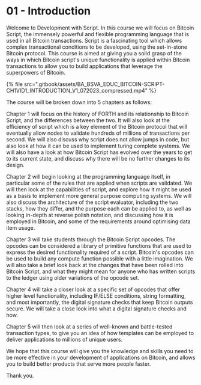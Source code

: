 # 01 - Introduction

Welcome to Development with Script. In this course we will focus on Bitcoin Script, the immensely powerful and flexible programming language that is used in all Bitcoin transactions. Script is a fascinating tool which allows complex transactional conditions to be developed, using the set-in-stone Bitcoin protocol. This course is aimed at giving you a solid grasp of the ways in which Bitcoin script's unique functionality is applied within Bitcoin transactions to allow you to build applications that leverage the superpowers of Bitcoin.

{% file src=".gitbook/assets/BA_BSVA_EDUC_BITCOIN-SCRIPT-CH1VID1_INTRODUCTION_V1_072023_compressed.mp4" %}

The course will be broken down into 5 chapters as follows:

Chapter 1 will focus on the history of FORTH and its relationship to Bitcoin Script, and the differences between the two. It will also look at the efficiency of script which is a key element of the Bitcoin protocol that will eventually allow nodes to validate hundreds of millions of transactions per second. We will also discuss why script does not allow jumps in code, but also look at how it can be used to implement turing complete systems. We will also have a look at how Bitcoin Script has evolved over the years to get to its current state, and discuss why there will be no further changes to its design.

Chapter 2 will begin looking at the programming language itself, in particular some of the rules that are applied when scripts are validated. We will then look at the capabilities of script, and explore how it might be used as a basis to implement more general purpose computing systems. We will also discuss the architecture of the script evaluator, including the two stacks, how they differ, and the purpose each can be applied to, as well as looking in-depth at reverse polish notation, and discussing how it is employed in Bitcoin, and some of the requirements around optimising data item usage.

Chapter 3 will take students through the Bitcoin Script opcodes. The opcodes can be considered a library of primitive functions that are used to express the desired functionality required of a script. Bitcoin's opcodes can be used to build any compute function possible with a little imagination. We will also take a brief look back at the changes that have been rolled into Bitcoin Script, and what they might mean for anyone who has written scripts to the ledger using older variations of the opcode set.

Chapter 4 will take a closer look at a specific set of opcodes that offer higher level functionality, including IF/ELSE conditions, string formatting, and most importantly, the digital signature checks that keep Bitcoin outputs secure. We will take a close look into what a digital signature checks and how.

Chapter 5 will then look at a series of well-known and battle-tested transaction types, to give you an idea of how templates can be employed to deliver applications to millions of unique users.

We hope that this course will give you the knowledge and skills you need to be more effective in your development of applications on Bitcoin, and allows you to build better products that serve more people faster.

Thank you.
